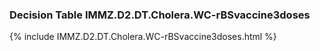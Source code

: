 ### Decision Table IMMZ.D2.DT.Cholera.WC-rBSvaccine3doses
{% include IMMZ.D2.DT.Cholera.WC-rBSvaccine3doses.html %}


